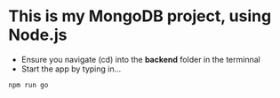 <h1>This is my MongoDB project, using Node.js</h1>

- Ensure you navigate (cd) into the **backend** folder in the terminnal
- Start the app by typing in...

```
npm run go
```